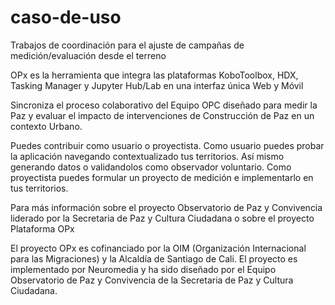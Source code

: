# caso-de-uso
Trabajos de coordinación para el ajuste de campañas de medición/evaluación desde el terreno

OPx es la herramienta que integra las plataformas KoboToolbox, HDX, Tasking Manager y Jupyter Hub/Lab en una interfaz única Web y Móvil

Sincroniza el proceso colaborativo del Equipo OPC diseñado para medir la Paz y evaluar el impacto de intervenciones de Construcción de Paz en un contexto Urbano.

Puedes contribuir como usuario o proyectista. Como usuario puedes probar la aplicación navegando contextualizado tus territorios. Así mismo generando datos o validandolos como observador voluntario. Como proyectista puedes formular un proyecto de medición e implementarlo en tus territorios.

Para más información sobre el proyecto Observatorio de Paz y Convivencia liderado por la Secretaria de Paz y Cultura Ciudadana o sobre el proyecto Plataforma OPx

El proyecto OPx es cofinanciado por la OIM (Organización Internacional para las Migraciones) y la Alcaldía de Santiago de Cali. El proyecto es implementado por Neuromedia y ha sido diseñado por el Equipo Observatorio de Paz y Convivencia de la Secretaria de Paz y Cultura Ciudadana.
